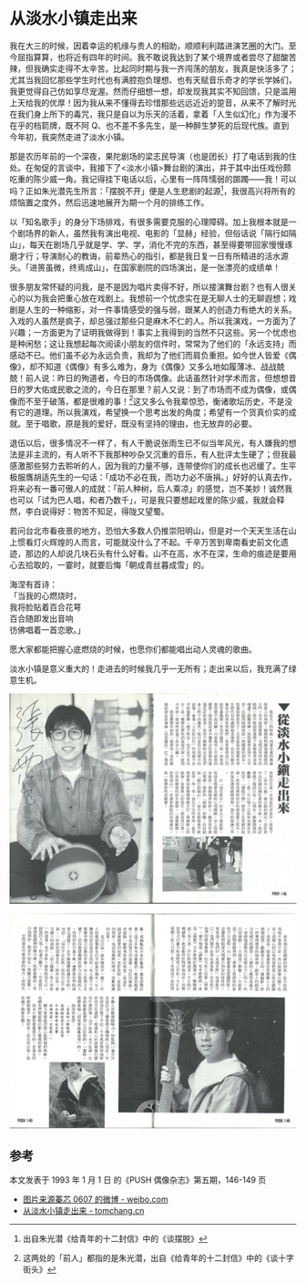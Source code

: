 # 从淡水小镇走出来

我在大三的时候，因着幸运的机缘与贵人的相助，顺顺利利踏进演艺圈的大门。至今屈指算算，也将近有四年的时间。我不敢说我达到了某个境界或者尝尽了甜酸苦辣，但我确实走得不太辛苦。比起同时期与我一齐闯荡的朋友，我真是快活多了；尤其当我回忆那些学生时代也有满腔抱负理想、也有天赋音乐奇才的学长学姊们，我更觉得自己仿如享尽宠渥。然而仔细想一想，却发现我其实不知回馈，只是滥用上天给我的优厚！因为我从来不懂得去珍惜那些远远近近的跫音，从来不了解时光在我们身上所下的毒咒，我只是自以为乐天的活着，拿着「人生似幻化」作为漫不在乎的档箭牌，既不阿 Q、也不差不多先生，是一种醉生梦死的后现代族。直到今年初，我突然走进了淡水小镇。

那是农历年前的一个深夜，果陀剧场的梁志民导演（也是团长）打了电话到我的住处。在匆促的言谈中，我接下了<淡水小镇>舞台剧的演出，并于其中出任戏份颇吃重的陈少威一角。我记得挂下电话以后，心里有一阵阵懦弱的踯躅——我！可以吗？正如朱光潜先生所言：「摆脱不开」便是人生悲剧的起源[^1]，我很高兴将所有的烦恼置之度外，然后迅速地展开为期一个月的排练工作。

以「知名歌手」的身分下场排戏，有很多需要克服的心理障碍。加上我根本就是一个剧场界的新人，虽然我有演出电视、电影的「显赫」经验，但俗话说「隔行如隔山」，每天在剧场几乎就是学、学、学，消化不完的东西，甚至得要带回家慢慢琢磨才行；导演耐心的教诲，前辈热心的指引，都是我日复一日有所精进的活水源头。「进篑虽微，终焉成山」，在国家剧院的四场演出，是一张漂亮的成绩单！

很多朋友常怀疑的问我，是不是因为唱片卖得不好，所以接演舞台剧？也有人很关心的以为我会把重心放在戏剧上。我想前一个忧虑实在是无聊人士的无聊遐想；戏剧是人生的一种缩影，对一件事情感受的强与弱，跟某人的创造力有绝大的关系。入戏的人虽然是疯子，却总强过那些只是麻木不仁的人。所以我演戏，一方面为了兴趣；一方面更为了证明我做得到！事实上我得到的当然不只这些。另一个忧虑也是种闲愁；这让我想起每次阅读小朋友的信件时，常常为了他们的「永远支持」而感动不已。他们虽不必为永远负责，我却为了他们而肩负重担。如今世人皆爱《偶像》，却不知道《偶像》有多么难为，身为《偶像》又多么地如履薄冰、战战兢兢！前人说：昨日的殉道者，今日的市场偶像。此话虽然针对学术而言，但想想昔日的罗大佑或民歌之流的，今日在那里？前人又说：到了市场而不成为偶像，或偶像而不至于破落，都是很难的事！[^2]这又多么令我辈惊恐，衡诸歌坛历史，不是没有它的道理。所以我演戏，希望换一个思考出发的角度；希望有一个货真价实的成就。至于唱歌，原是我的爱好，既没有坚持的理由，也无放弃的必要。

退伍以后，很多情况不一样了，有人干脆说张雨生已不似当年风光，有人嫌我的想法是非主流的，有人听不下我那种吵杂又沉重的音乐，有人批评太生硬了；但我最感激那些努力去聆听的人，因为我的力量不够，连带使你们的成长也迟缓了。生平极服膺胡适先生的一句话：「成功不必在我，而功力必不唐捐。」好好的认真去作，将来必有一番可傲人的成就：「前人种树，后人乘凉」的感觉，岂不美妙！诚然我也可以「试为巴人唱，和者乃数千」，可是我只要想起戏里的陈少威，我就会释然，李白说得好：物苦不知足，得陇又望蜀。

若问台北市看夜景的地方，恐怕大多数人仍推崇阳明山，但是对一个天天生活在山上惯看灯火辉煌的人而言，可能就没什么了不起。千辛万苦到卑南看史前文化遗迹，那边的人却说几块石头有什么好看。山不在高，水不在深，生命的痕迹是要用心去拾取的，一霎时，就要后悔「朝成青丝暮成雪」的。

海涅有首诗：  
「当我的心燃烧时，  
我将脸贴着百合花萼  
百合随即发出音响  
彷佛唱着一首恋歌。」

愿大家都能把握心底燃烧的时候，也愿你们都能唱出动人灵魂的歌曲。

淡水小镇是意义重大的！走进去的时候我几乎一无所有；走出来以后，我充满了绿意生机。

![从淡水小镇走出来- 图1](emerging-from-little-town-of-tamsui-1.jpg)

![从淡水小镇走出来- 图2](emerging-from-little-town-of-tamsui-2.jpg)

## 参考

本文发表于 1993 年 1 月 1 日 的《PUSH 偶像杂志》第五期，146-149 页

-   [图片来源蓁芯 0607 的微博 - weibo.com](https://m.weibo.cn/status/4648817972480040)
-   [从淡水小镇走出来 - tomchang.cn](https://tomchang.cn/archive/article/58.html)

[^1]: 出自朱光潜《给青年的十二封信》中的《谈摆脱》
[^2]: 这两处的「前人」都指的是朱光潜，出自《给青年的十二封信》中的《谈十字街头》
